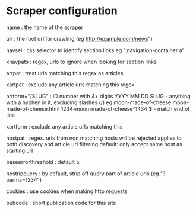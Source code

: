 # Scraper configuration


name
:   the name of the scraper

url
:   the root url for crawling (eg http://example.com/news")

navsel
:   css selector to identify section links
    eg ".navigation-container a"

xnavpats
:   regex, urls to ignore when looking for section links

artpat
:   treat urls matching this regex as articles

xartpat
:   exclude any article urls matching this regex

artform="/SLUG"
:   ID    number with 4+ digits
    YYYY
    MM
    DD
    SLUG   - anything with a hyphen in it, excluding slashes (/)
             eg moon-made-of-cheese
             moon-made-of-cheese.html
             1234-moon-made-of-cheese^1434
    $      - match end of line

xartform
:   exclude any article urls matching this

hostpat
:   regex. urls from non matching hosts will be rejected
    applies to both discovery and article url filtering
    default: only accept same host as starting url

baseerrorthreshold
:   default 5

nostripquery
:   by default, strip off query part of article urls (eg "?parma=1234")

cookies
:   use cookies when making http requests

pubcode
:   short publication code for this site
